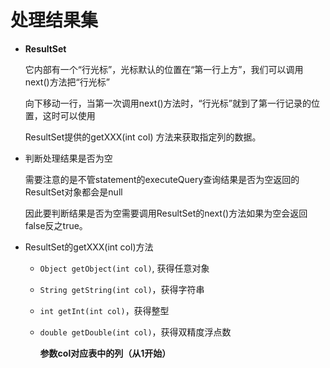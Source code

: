 # 处理结果集

* **ResultSet**

  它内部有一个“行光标”，光标默认的位置在“第一行上方”，我们可以调用next()方法把“行光标”

  向下移动一行，当第一次调用next()方法时，“行光标”就到了第一行记录的位置，这时可以使用

  ResultSet提供的getXXX(int col) 方法来获取指定列的数据。

* 判断处理结果是否为空

  需要注意的是不管statement的executeQuery查询结果是否为空返回的ResultSet对象都会是null

  因此要判断结果是否为空需要调用ResultSet的next()方法如果为空会返回false反之true。

* ResultSet的getXXX(int col)方法

  * `Object getObject(int col)`, 获得任意对象

  * `String getString(int col)`，获得字符串

  * `int getInt(int col)`，获得整型

  * `double getDouble(int col)`，获得双精度浮点数

    **参数col对应表中的列（从1开始）**